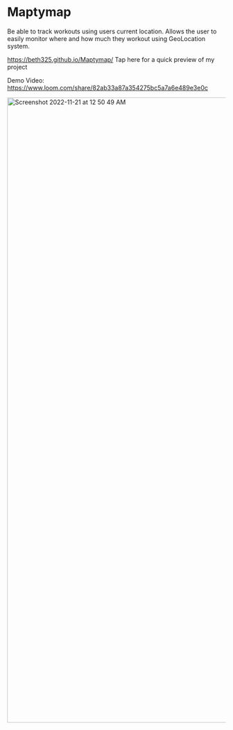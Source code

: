 # Maptymap
Be able to track workouts using users current location. Allows the user to easily monitor where and how much they workout using GeoLocation system.

https://beth325.github.io/Maptymap/ Tap here for a quick preview of my project

Demo Video: https://www.loom.com/share/82ab33a87a354275bc5a7a6e489e3e0c

<img width="1440" alt="Screenshot 2022-11-21 at 12 50 49 AM" src="https://user-images.githubusercontent.com/116849018/203216751-5254264d-654b-486c-b3ee-5ce7d3a6de63.png">
